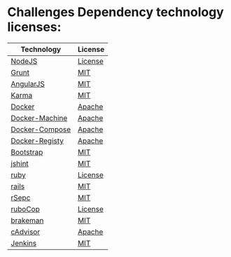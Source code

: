 # Challenges Dependency technology licenses:
| Technology  |  License    |
| ----------- |-------------|
| [NodeJS](https://github.com/joyent/node)  | [License](https://github.com/joyent/node/blob/master/LICENSE) |
| [Grunt](http://gruntjs.com/)  | [MIT](https://github.com/gruntjs/grunt/blob/master/LICENSE-MIT )  |
| [AngularJS](https://angularjs.org/)  | [MIT](https://github.com/angular/angular.js/blob/master/LICENSE)  |
| [Karma](http://karma-runner.github.io/0.12/index.html) | [MIT](https://github.com/karma-runner/karma/blob/master/LICENSE)  |
| [Docker](https://www.docker.com/)  | [Apache](https://github.com/docker/docker/blob/master/LICENSE)  |
| [Docker-Machine](https://github.com/docker/machine)  | [Apache](https://github.com/docker/machine/blob/master/LICENSE) |
| [Docker-Compose](https://github.com/docker/compose)  | [Apache](https://github.com/docker/compose/blob/master/LICENSE) |
| [Docker-Registy](https://github.com/docker/distribution) | [Apache](https://github.com/docker/distribution/blob/master/LICENSE) |
| [Bootstrap](http://getbootstrap.com/) | [MIT](https://github.com/twbs/bootstrap/blob/master/LICENSE)  |
| [jshint](http://jshint.com/) | [MIT](https://github.com/jshint/jshint/blob/master/LICENSE) |
| [ruby](https://www.ruby-lang.org/en/) | [License](https://github.com/ruby/ruby/blob/trunk/COPYING) |
| [rails](https://github.com/rails/rails) | [MIT](http://opensource.org/licenses/MIT) |
| [rSepc](https://github.com/rspec/rspec) | [MIT](https://github.com/rspec/rspec/blob/master/License.txt) |
| [ruboCop](https://github.com/bbatsov/rubocop) | [License](https://github.com/bbatsov/rubocop/blob/master/LICENSE.txt) |
| [brakeman](https://github.com/presidentbeef/brakeman) | [MIT](https://github.com/presidentbeef/brakeman/blob/master/MIT-LICENSE) |
| [cAdvisor](https://github.com/google/cadvisor) | [Apache](https://github.com/google/cadvisor/blob/master/LICENSE) 
| [Jenkins](https://jenkins-ci.org/)  | [MIT](https://github.com/jenkinsci/jenkins/blob/master/LICENSE.txt) |
